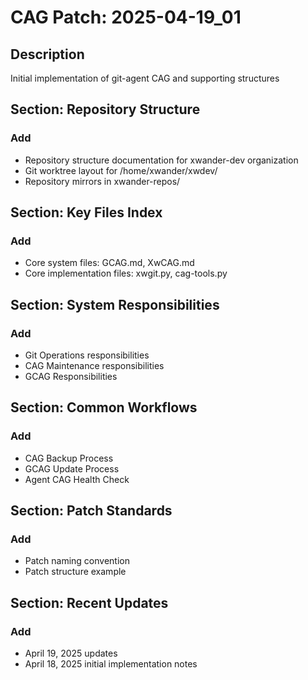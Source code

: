 # CAG Patch: 2025-04-19_01

## Description
Initial implementation of git-agent CAG and supporting structures

## Section: Repository Structure

### Add
- Repository structure documentation for xwander-dev organization
- Git worktree layout for /home/xwander/xwdev/
- Repository mirrors in xwander-repos/

## Section: Key Files Index

### Add
- Core system files: GCAG.md, XwCAG.md
- Core implementation files: xwgit.py, cag-tools.py

## Section: System Responsibilities 

### Add
- Git Operations responsibilities
- CAG Maintenance responsibilities
- GCAG Responsibilities

## Section: Common Workflows

### Add
- CAG Backup Process
- GCAG Update Process
- Agent CAG Health Check

## Section: Patch Standards

### Add
- Patch naming convention
- Patch structure example

## Section: Recent Updates

### Add
- April 19, 2025 updates
- April 18, 2025 initial implementation notes

